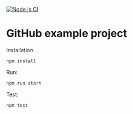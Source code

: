 [![Node.js CI](https://github.com/What-SAP/webinar-github/actions/workflows/node.js.yml/badge.svg)](https://github.com/What-SAP/webinar-github/actions/workflows/node.js.yml)

# GitHub example project

Installation:

```shell
npm install
```

Run:

```shell
npm run start
```

Test:

```shell
npm test
```
